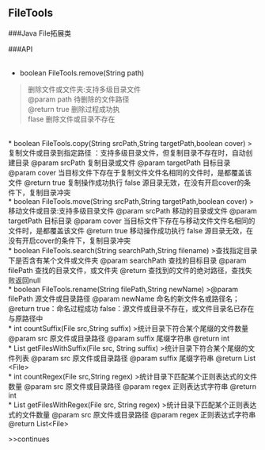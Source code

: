 ## FileTools  
###Java File拓展类  

###API  
<br/>
* boolean FileTools.remove(String path)  
>删除文件或文件夹:支持多级目录文件    
@param path 待删除的文件路径  
@return true 删除过程成功执  
        flase 删除文件或目录不存在  
<br/>
* boolean FileTools.copy(String srcPath,String targetPath,boolean cover)  
>复制文件或目录到指定路径 ：支持多级目录文件，但复制目录不存在时，自动创建目录  
@param srcPath  复制目录或文件  
@param targetPath  目标目录  
@param cover   当目标文件下存在于复制文件文件名相同的文件时，是都覆盖该文件  
@return true 复制操作成功执行  
        false 源目录无效，在没有开启cover的条件下，复制目录冲突  
<br/>
* boolean FileTools.move(String srcPath,String targetPath,boolean cover)   
>移动文件或目录:支持多级目录文件  
@param srcPath  移动的目录或文件  
@param targetPath  目标目录  
@param cover   当目标文件下存在与移动文件文件名相同的文件时，是都覆盖该文件  
@return true 移动操作成功执行  
        false 源目录无效，在没有开启cover的条件下，复制目录冲突  
<br/>
* boolean FileTools.search(String searchPath,String filename)  
>查找指定目录下是否含有某个文件或文件夹  
@param searchPath 查找的目标目录  
@param filePath   查找的目录文件，或文件夹  
@return  查找到的文件的绝对路径，查找失败返回null  
<br/>
* boolean FileTools.rename(String filePath,String newName)  
>@param filePath 源文件或目录路径  
@param newName 命名的新文件名或路径名；   
@return true：命名过程成功  
        false：源文件或目录不存在，或文件目录名已存在与原路径中    
<br/>
* int countSuffix(File src,String suffix)  
>统计目录下符合某个尾缀的文件数量  
@param src  原文件或目录路径  
@param suffix  尾缀字符串  
@return  int  
<br/>
* List<File> getFilesWithSuffix(File src, String suffix)
>统计目录下符合某个尾缀的文件列表  
@param src  原文件或目录路径  
@param suffix 尾缀字符串  
@return List &lt;File&gt;  
<br/>
* int countRegex(File src,String regex)  
>统计目录下匹配某个正则表达式的文件数量  
@param src  原文件或目录路径  
@param regex  正则表达式字符串  
@return int   
<br/>     
* List<File> getFilesWithRegex(File src, String regex)  
>统计目录下匹配某个正则表达式的文件数量  
@param src  原文件或目录路径  
@param regex  正则表达式字符串  
@return  List&lt;File&gt;  
<br/>

\>\>continues
